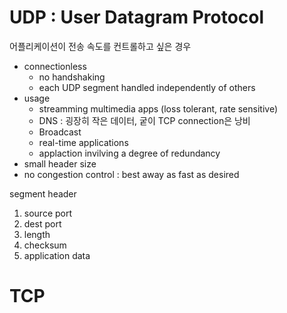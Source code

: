# UDP : User Datagram Protocol

어플리케이션이 전송 속도를 컨트롤하고 싶은 경우

- connectionless
  - no handshaking
  - each UDP segment handled independently of others
- usage
  - streamming multimedia apps (loss tolerant, rate sensitive)
  - DNS : 굉장히 작은 데이터, 궅이 TCP connection은 낭비
  - Broadcast
  - real-time applications
  - applaction invilving a degree of redundancy
- small header size
- no congestion control : best away as fast as desired

segment header

1. source port
2. dest port
3. length
4. checksum
5. application data

# TCP

